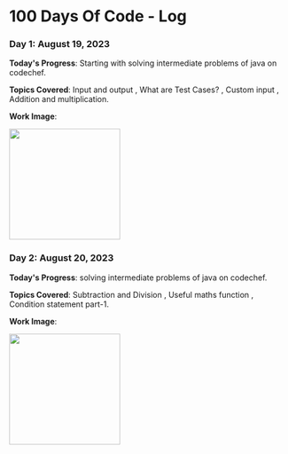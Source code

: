 # 100 Days Of Code - Log
### Day 1: August 19, 2023 
**Today's Progress**: Starting with solving intermediate problems of java on codechef.

**Topics Covered**: Input and output , What are Test Cases? , Custom input , Addition and multiplication.

**Work Image**: 

<img src="https://github.com/NehaPatil03/100DaysOfCode/assets/113786127/10d52997-fd41-4378-b1d2-6e614422e3e7.png" width="200" />

### Day 2: August 20, 2023 
**Today's Progress**: solving intermediate problems of java on codechef.

**Topics Covered**: Subtraction and Division  , Useful maths function , Condition statement part-1.

**Work Image**: 

<img src="https://github.com/NehaPatil03/100DaysOfCode/assets/113786127/82bfdb72-621e-4330-a4e6-1e38ac506d5e.png" width="200" />
